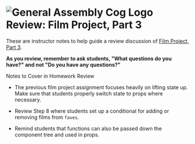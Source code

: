 # ![General Assembly Cog Logo](https://ga-dash.s3.amazonaws.com/production/assets/logo-9f88ae6c9c3871690e33280fcf557f33.png) Review: Film Project, Part 3

These are instructor notes to help guide a review discussion of [Film Project, Part 3](https://git.generalassemb.ly/react-development/react-development-course-materials/blob/master/03-Underlying%20Concepts/05-film-project-part3.mdblob/master/02-React%20State/12-film-project-part2.md).

**As you review, remember to ask students, "What questions do you have?" and not "Do you have any questions?"**


Notes to Cover in Homework Review

- The previous film project assignment focuses heavily on lifting state up.  Make sure that students properly switch state to props where necessary.

- Review Step 8 where students set up a conditional for adding or removing films from `faves`.

- Remind students that functions can also be passed down the component tree and used in props.

